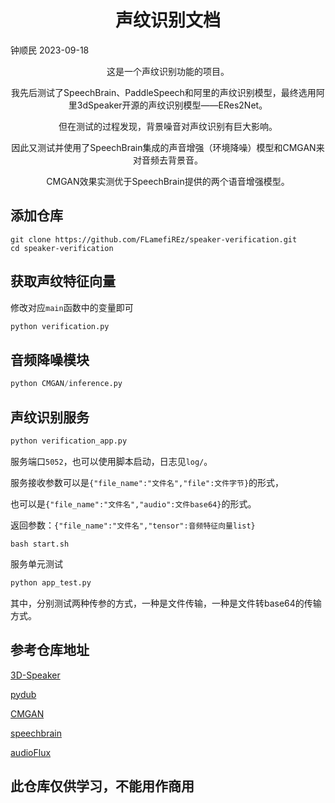 # <div align="center">声纹识别文档</div>
钟顺民 2023-09-18

<div align="center">
这是一个声纹识别功能的项目。

我先后测试了SpeechBrain、PaddleSpeech和阿里的声纹识别模型，最终选用阿里3dSpeaker开源的声纹识别模型——ERes2Net。

但在测试的过程发现，背景噪音对声纹识别有巨大影响。

因此又测试并使用了SpeechBrain集成的声音增强（环境降噪）模型和CMGAN来对音频去背景音。

CMGAN效果实测优于SpeechBrain提供的两个语音增强模型。
</div>

## 添加仓库

```
git clone https://github.com/FLamefiREz/speaker-verification.git
cd speaker-verification
```

## 获取声纹特征向量
修改对应`main`函数中的变量即可
```python
python verification.py
```

## 音频降噪模块
```python
python CMGAN/inference.py
```

## 声纹识别服务
```python
python verification_app.py
```
服务端口`5052`，也可以使用脚本启动，日志见`log/`。

服务接收参数可以是`{"file_name":"文件名","file":文件字节}`的形式，

也可以是`{"file_name":"文件名","audio":文件base64}`的形式。

返回参数：`{"file_name":"文件名","tensor":音频特征向量list}`
```shell
bash start.sh
```
服务单元测试
```python
python app_test.py
```
其中，分别测试两种传参的方式，一种是文件传输，一种是文件转base64的传输方式。

## 参考仓库地址
[3D-Speaker](https://github.com/alibaba-damo-academy/3D-Speaker)

[pydub](https://github.com/jiaaro/pydub)

[CMGAN](https://github.com/ruizhecao96/CMGAN)

[speechbrain](https://github.com/speechbrain/speechbrain)

[audioFlux](https://github.com/libAudioFlux/audioFlux)

## 此仓库仅供学习，不能用作商用
